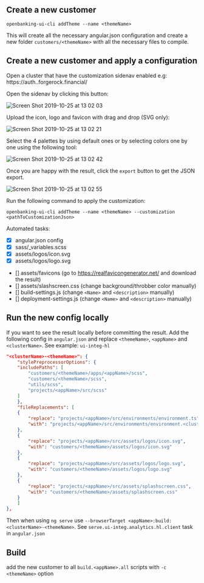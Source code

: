 ## Create a new customer

```
openbanking-ui-cli addTheme --name <themeName>
```

This will create all the necessary angular.json configuration and create a new folder `customers/<themeName>` with all the necessary files to compile.

## Create a new customer and apply a configuration

Open a cluster that have the customization sidenav enabled e.g: https://auth.<clusterName>.forgerock.financial/

Open the sidenav by clicking this button:

![Screen Shot 2019-10-25 at 13 02 03](https://user-images.githubusercontent.com/1388706/67576487-e98ee580-f73e-11e9-9fa0-cc4875a41c65.png)

Upload the icon, logo and favicon with drag and drop (SVG only):

![Screen Shot 2019-10-25 at 13 02 21](https://user-images.githubusercontent.com/1388706/67576485-e98ee580-f73e-11e9-83ce-2b16e7e9bb5a.png)

Select the 4 palettes by using default ones or by selecting colors one by one using the following tool:

![Screen Shot 2019-10-25 at 13 02 42](https://user-images.githubusercontent.com/1388706/67576484-e8f64f00-f73e-11e9-8ada-5031be540c28.png)

Once you are happy with the result, click the `export` button to get the JSON export.

![Screen Shot 2019-10-25 at 13 02 55](https://user-images.githubusercontent.com/1388706/67576481-e8f64f00-f73e-11e9-9a55-d67366773a8d.png)

Run the following command to apply the customization:

```
openbanking-ui-cli addTheme --name <themeName> --customization <pathToCustomizationJson>
```

Automated tasks:

- [x] angular.json config
- [x] sass/\_variables.scss
- [x] assets/logos/icon.svg
- [x] assets/logos/logo.svg
- [] assets/favicons (go to https://realfavicongenerator.net/ and download the result)
- [] assets/slashscreen.css (change background/throbber color manually)
- [] build-settings.js (change `<Name>` and `<description>` manually)
- [] deployment-settings.js (change `<Name>` and `<description>` manually)

## Run the new config locally

If you want to see the result locally before committing the result. Add the following config in `angular.json` and replace `<themeName>`, `<appName>` and `<clusterName>`. See example: `ui-integ-hl`

```json
"<clusterName>-<themeName>": {
    "stylePreprocessorOptions": {
    "includePaths": [
        "customers/<themeName>/apps/<appName>/scss",
        "customers/<themeName>/scss",
        "utils/scss",
        "projects/<appName>/src/scss"
    ]
    },
    "fileReplacements": [
    {
        "replace": "projects/<appName>/src/environments/environment.ts",
        "with": "projects/<appName>/src/environments/environment.<clusterName>.ts"
    },
    {
        "replace": "projects/<appName>/src/assets/logos/icon.svg",
        "with": "customers/<themeName>/assets/logos/icon.svg"
    },
    {
        "replace": "projects/<appName>/src/assets/logos/logo.svg",
        "with": "customers/<themeName>/assets/logos/logo.svg"
    },
    {
        "replace": "projects/<appName>/src/assets/splashscreen.css",
        "with": "customers/<themeName>/assets/splashscreen.css"
    }
    ]
},
```

Then when using `ng serve` use `--browserTarget <appName>:build:<clusterName>-<themeName>`. See `serve.ui-integ.analytics.hl.client` task in `angular.json`

## Build

add the new customer to all `build.<appName>.all` scripts with `-c <themeName>` option
